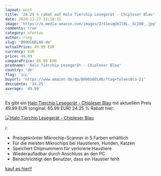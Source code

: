 ```yaml
---
layout: post
title: '24.25 % rabat auf Halo Tierchip Lesegerät - Chipleser Blau'
date: 2020-12-27 12:10:31
image: 'https://m.media-amazon.com/images/I/41euqQkIl8L._SL200_.jpg'
comments: true
category: ofertas
author: ring
slug: 'B00DS6ELA8-de'
actualPrice: 49.99 EUR
currency: EUR
price: 49.99
comparePrice: 65.99 EUR
prodname: 'Halo Tierchip Lesegerät - Chipleser Blau'
country: 'de'
flag: '🇩🇪'
buyurl: 'https://www.amazon.de/dp/B00DS6ELA8/?tag=tolees0ca-21'
descuento: '24.25'
average: '49.99'
---
```


Es gibt ein [Halo Tierchip Lesegerät - Chipleser Blau](https://www.amazon.de/dp/B00DS6ELA8/?tag=tolees0ca-21) mit aktuellem Preis 49.99 EUR (original: 65.99 EUR) 24.25 % Rabatt hier:

[![Halo Tierchip Lesegerät - Chipleser Blau](https://m.media-amazon.com/images/I/41euqQkIl8L._SL200_.jpg)](https://www.amazon.de/dp/B00DS6ELA8/?tag=tolees0ca-21)

ℹ️:

- Preisgekrönter Mikrochip-Scanner in 5 Farben erhältlich
- Für die meisten Mikrochips bei Haustieren, Hunden, Katzen
- Speichert Chipnummern für verlorene Haustiere
- Wiederaufladbar durch Anschluss an den PC
- Benachrichtigt den Benutzer, dass ein Haustier fehlt

[kauf es hier!!](https://www.amazon.de/dp/B00DS6ELA8/?tag=tolees0ca-21)
